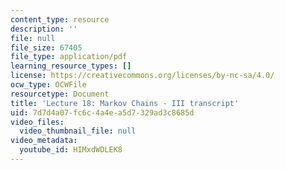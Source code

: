 ```yaml
---
content_type: resource
description: ''
file: null
file_size: 67405
file_type: application/pdf
learning_resource_types: []
license: https://creativecommons.org/licenses/by-nc-sa/4.0/
ocw_type: OCWFile
resourcetype: Document
title: 'Lecture 18: Markov Chains - III transcript'
uid: 7d7d4a07-fc6c-4a4e-a5d7-329ad3c8685d
video_files:
  video_thumbnail_file: null
video_metadata:
  youtube_id: HIMxdWDLEK8
---
```

